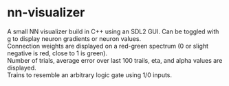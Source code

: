 # nn-visualizer

A small NN visualizer build in C++ using an SDL2 GUI.  Can be toggled with g to display neuron gradients or neuron values.  <br>
Connection weights are displayed on a red-green spectrum (0 or slight negative is red, close to 1 is green).  
Number of trials, average error over last 100 trails, eta, and alpha values are displayed.  
Trains to resemble an arbitrary logic gate using 1/0 inputs. 
